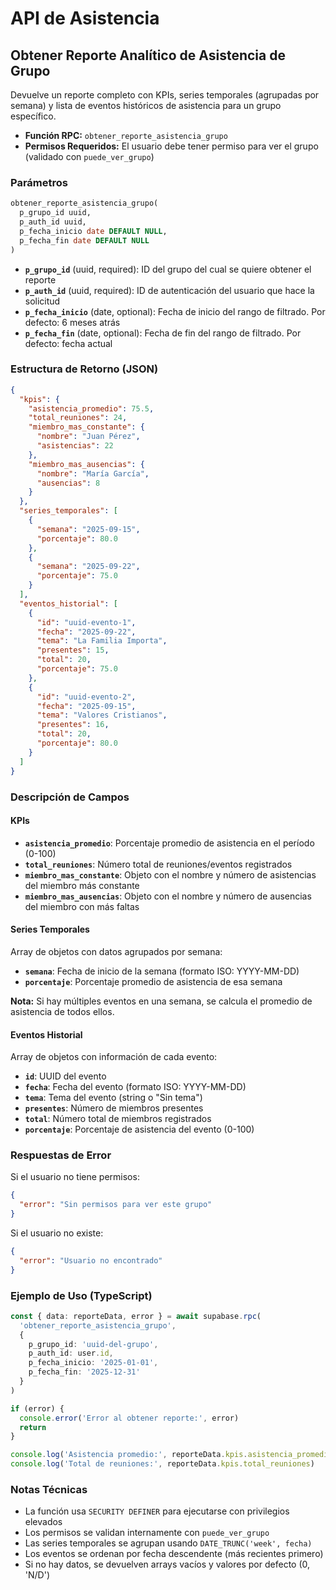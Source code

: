 # API de Asistencia

## Obtener Reporte Analítico de Asistencia de Grupo

Devuelve un reporte completo con KPIs, series temporales (agrupadas por semana) y lista de eventos históricos de asistencia para un grupo específico.

- **Función RPC:** `obtener_reporte_asistencia_grupo`
- **Permisos Requeridos:** El usuario debe tener permiso para ver el grupo (validado con `puede_ver_grupo`)

### Parámetros

```sql
obtener_reporte_asistencia_grupo(
  p_grupo_id uuid,
  p_auth_id uuid,
  p_fecha_inicio date DEFAULT NULL,
  p_fecha_fin date DEFAULT NULL
)
```

- **`p_grupo_id`** (uuid, required): ID del grupo del cual se quiere obtener el reporte
- **`p_auth_id`** (uuid, required): ID de autenticación del usuario que hace la solicitud
- **`p_fecha_inicio`** (date, optional): Fecha de inicio del rango de filtrado. Por defecto: 6 meses atrás
- **`p_fecha_fin`** (date, optional): Fecha de fin del rango de filtrado. Por defecto: fecha actual

### Estructura de Retorno (JSON)

```json
{
  "kpis": {
    "asistencia_promedio": 75.5,
    "total_reuniones": 24,
    "miembro_mas_constante": {
      "nombre": "Juan Pérez",
      "asistencias": 22
    },
    "miembro_mas_ausencias": {
      "nombre": "María García",
      "ausencias": 8
    }
  },
  "series_temporales": [
    {
      "semana": "2025-09-15",
      "porcentaje": 80.0
    },
    {
      "semana": "2025-09-22",
      "porcentaje": 75.0
    }
  ],
  "eventos_historial": [
    {
      "id": "uuid-evento-1",
      "fecha": "2025-09-22",
      "tema": "La Familia Importa",
      "presentes": 15,
      "total": 20,
      "porcentaje": 75.0
    },
    {
      "id": "uuid-evento-2",
      "fecha": "2025-09-15",
      "tema": "Valores Cristianos",
      "presentes": 16,
      "total": 20,
      "porcentaje": 80.0
    }
  ]
}
```

### Descripción de Campos

#### KPIs
- **`asistencia_promedio`**: Porcentaje promedio de asistencia en el período (0-100)
- **`total_reuniones`**: Número total de reuniones/eventos registrados
- **`miembro_mas_constante`**: Objeto con el nombre y número de asistencias del miembro más constante
- **`miembro_mas_ausencias`**: Objeto con el nombre y número de ausencias del miembro con más faltas

#### Series Temporales
Array de objetos con datos agrupados por semana:
- **`semana`**: Fecha de inicio de la semana (formato ISO: YYYY-MM-DD)
- **`porcentaje`**: Porcentaje promedio de asistencia de esa semana

**Nota:** Si hay múltiples eventos en una semana, se calcula el promedio de asistencia de todos ellos.

#### Eventos Historial
Array de objetos con información de cada evento:
- **`id`**: UUID del evento
- **`fecha`**: Fecha del evento (formato ISO: YYYY-MM-DD)
- **`tema`**: Tema del evento (string o "Sin tema")
- **`presentes`**: Número de miembros presentes
- **`total`**: Número total de miembros registrados
- **`porcentaje`**: Porcentaje de asistencia del evento (0-100)

### Respuestas de Error

Si el usuario no tiene permisos:
```json
{
  "error": "Sin permisos para ver este grupo"
}
```

Si el usuario no existe:
```json
{
  "error": "Usuario no encontrado"
}
```

### Ejemplo de Uso (TypeScript)

```typescript
const { data: reporteData, error } = await supabase.rpc(
  'obtener_reporte_asistencia_grupo',
  {
    p_grupo_id: 'uuid-del-grupo',
    p_auth_id: user.id,
    p_fecha_inicio: '2025-01-01',
    p_fecha_fin: '2025-12-31'
  }
)

if (error) {
  console.error('Error al obtener reporte:', error)
  return
}

console.log('Asistencia promedio:', reporteData.kpis.asistencia_promedio)
console.log('Total de reuniones:', reporteData.kpis.total_reuniones)
```

### Notas Técnicas

- La función usa `SECURITY DEFINER` para ejecutarse con privilegios elevados
- Los permisos se validan internamente con `puede_ver_grupo`
- Las series temporales se agrupan usando `DATE_TRUNC('week', fecha)`
- Los eventos se ordenan por fecha descendente (más recientes primero)
- Si no hay datos, se devuelven arrays vacíos y valores por defecto (0, 'N/D')
